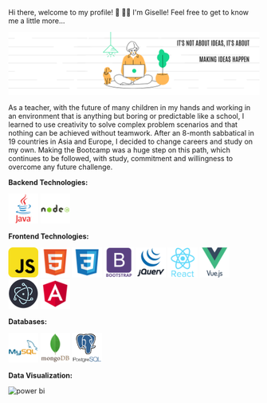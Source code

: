 <p>Hi there, welcome to my profile! 👋 👩‍💻
I'm Giselle! Feel free to get to know me a little more...</p>

<img src="https://github.com/gisellequarto/gisellequarto/blob/main/Banner%20Giselle.png" alt="banner Giselle">

<p>As a teacher, with the future of many children in my hands and working in an environment that is anything but boring or predictable like a school, I learned to use creativity to solve complex problem scenarios and that nothing can be achieved without teamwork. After an 8-month sabbatical in 19 countries in Asia and Europe, I decided to change careers and study on my own. Making the Bootcamp was a huge step on this path, which continues to be followed, with study, commitment and willingness to overcome any future challenge.</p>

<!--
**gisellequarto/gisellequarto** is a ✨ _special_ ✨ repository because its `README.md` (this file) appears on your GitHub profile.

Here are some ideas to get you started:

- 🔭 I’m currently working on ...
- 🌱 I’m currently learning ...
- 👯 I’m looking to collaborate on ...
- 🤔 I’m looking for help with ...
- 💬 Ask me about ...
- 📫 How to reach me: ...
- 😄 Pronouns: ...
- ⚡ Fun fact: ...
-->

__Backend Technologies:__
<br/>
<p align="left">
<img src="https://github.com/gisellequarto/gisellequarto/blob/main/icons/java_icon.png" alt="java" width="60" height="60"/>
<img src="https://github.com/gisellequarto/gisellequarto/blob/main/icons/nodejs_icon.png" alt="nodejs" width="60" height="60"/>
</p>

__Frontend Technologies:__
<br/>
<p align="left">
<img src="https://github.com/gisellequarto/gisellequarto/blob/main/icons/javascript_icon.png" alt="javascript" width="60" height="60"/>
<img src="https://github.com/gisellequarto/gisellequarto/blob/main/icons/html_icon.png" alt="html5" width="60" height="60"/>
<img src="https://github.com/gisellequarto/gisellequarto/blob/main/icons/css_icon.png" alt="css3" width="60" height="60"/>
<img src="https://github.com/gisellequarto/gisellequarto/blob/main/icons/bootstrap_icon.png" alt="bootstrap" width="60" height="60"/>
<img src="https://github.com/gisellequarto/gisellequarto/blob/main/icons/jquery_icon.png" alt="jquery" width="60" height="60"/>
<img src="https://github.com/gisellequarto/gisellequarto/blob/main/icons/react_icon.png" alt="react" width="60" height="60"/>
<img src="https://github.com/gisellequarto/gisellequarto/blob/main/icons/vuejs_icon.png" alt="vue" width="60" height="60"/>
<img src="https://github.com/gisellequarto/gisellequarto/blob/main/icons/electron_icon.png" alt="electron" width="60" height="60"/>
<img src="https://github.com/gisellequarto/gisellequarto/blob/main/icons/angular_icon.png" alt="angular" width="60" height="60"/>
</p>

__Databases:__
<br/>
<p align="left">
<img src="https://github.com/gisellequarto/gisellequarto/blob/main/icons/mysql_icon.png" alt="mysql" width="60" height="60"/>
<img src="https://github.com/gisellequarto/gisellequarto/blob/main/icons/mongodb_icon.png" alt="mongodb" width="60" height="60"/>
<img src="https://github.com/gisellequarto/gisellequarto/blob/main/icons/postgre_icon.png" alt="postgresql" width="60" height="60"/>
</p>

__Data Visualization:__
<br/>
<p align="left">
<img src="https://github.com/gisellequarto/gisellequarto/blob/main/PowerBI/COVID-Vaccines-vs2-Power-BI-Google-Chrome-2021-05-17-15-45-00.gif" alt="power bi" width="1000" height="500"/>
